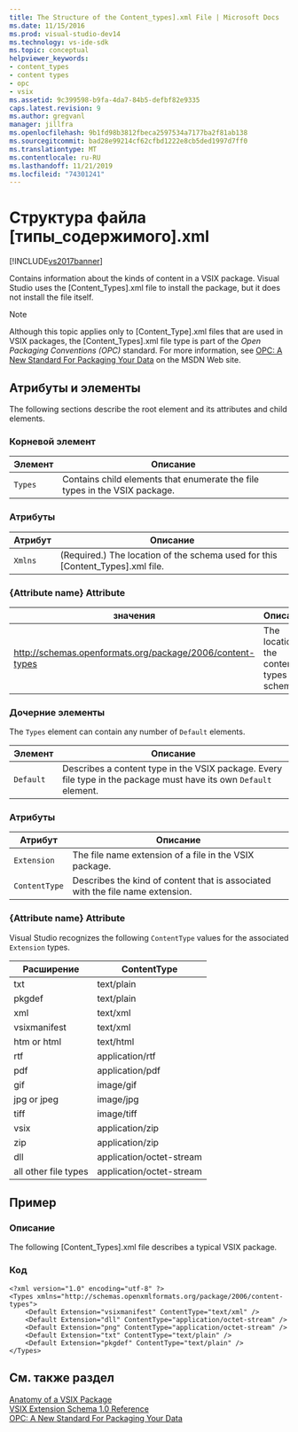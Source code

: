 ```yaml
---
title: The Structure of the Content_types].xml File | Microsoft Docs
ms.date: 11/15/2016
ms.prod: visual-studio-dev14
ms.technology: vs-ide-sdk
ms.topic: conceptual
helpviewer_keywords:
- content_types
- content types
- opc
- vsix
ms.assetid: 9c399598-b9fa-4da7-84b5-defbf82e9335
caps.latest.revision: 9
ms.author: gregvanl
manager: jillfra
ms.openlocfilehash: 9b1fd98b3812fbeca2597534a7177ba2f81ab138
ms.sourcegitcommit: bad28e99214cf62cfbd1222e8cb5ded1997d7ff0
ms.translationtype: MT
ms.contentlocale: ru-RU
ms.lasthandoff: 11/21/2019
ms.locfileid: "74301241"
---
```

# <a name="the-structure-of-the-content_typesxml-file"></a>Структура файла [типы_содержимого].xml
[!INCLUDE[vs2017banner](../includes/vs2017banner.md)]

Contains information about the kinds of content in a VSIX package. Visual Studio uses the [Content_Types].xml file to install the package, but it does not install the file itself.  
  
> [!NOTE]
> Although this topic applies only to [Content_Type].xml files that are used in VSIX packages, the [Content_Types].xml file type is part of the *Open Packaging Conventions (OPC)* standard. For more information, see [OPC: A New Standard For Packaging Your Data](https://go.microsoft.com/fwlink/?LinkID=148207) on the MSDN Web site.  
  
## <a name="attributes-and-elements"></a>Атрибуты и элементы  
 The following sections describe the root element and its attributes and child elements.  
  
### <a name="root-element"></a>Корневой элемент  
  
|Элемент|Описание|  
|-------------|-----------------|  
|`Types`|Contains child elements that enumerate the file types in the VSIX package.|  
  
### <a name="attributes"></a>Атрибуты  
  
|Атрибут|Описание|  
|---------------|-----------------|  
|`Xmlns`|(Required.) The location of the schema used for this [Content_Types].xml file.|  
  
### <a name="attribute-name-attribute"></a>{Attribute name} Attribute  
  
|                           значения                           |                Описание                |
|-----------------------------------------------------------|-------------------------------------------|
| http://schemas.openformats.org/package/2006/content-types | The location of the content types schema. |
  
### <a name="child-elements"></a>Дочерние элементы  
 The `Types` element can contain any number of `Default` elements.  
  
|Элемент|Описание|  
|-------------|-----------------|  
|`Default`|Describes a content type in the VSIX package. Every file type in the package must have its own `Default` element.|  
  
### <a name="attributes"></a>Атрибуты  
  
|Атрибут|Описание|  
|---------------|-----------------|  
|`Extension`|The file name extension of a file in the VSIX package.|  
|`ContentType`|Describes the kind of content that is associated with the file name extension.|  
  
### <a name="attribute-name-attribute"></a>{Attribute name} Attribute  
 Visual Studio recognizes the following `ContentType` values for the associated `Extension` types.  
  
|Расширение|ContentType|  
|---------------|-----------------|  
|txt|text/plain|  
|pkgdef|text/plain|  
|xml|text/xml|  
|vsixmanifest|text/xml|  
|htm or html|text/html|  
|rtf|application/rtf|  
|pdf|application/pdf|  
|gif|image/gif|  
|jpg or jpeg|image/jpg|  
|tiff|image/tiff|  
|vsix|application/zip|  
|zip|application/zip|  
|dll|application/octet-stream|  
|all other file types|application/octet-stream|  
  
## <a name="example"></a>Пример  
  
### <a name="description"></a>Описание  
 The following [Content_Types].xml file describes a typical VSIX package.  
  
### <a name="code"></a>Код  
  
```  
<?xml version="1.0" encoding="utf-8" ?>   
<Types xmlns="http://schemas.openxmlformats.org/package/2006/content-types">  
    <Default Extension="vsixmanifest" ContentType="text/xml" />   
    <Default Extension="dll" ContentType="application/octet-stream" />   
    <Default Extension="png" ContentType="application/octet-stream" />   
    <Default Extension="txt" ContentType="text/plain" />   
    <Default Extension="pkgdef" ContentType="text/plain" />   
</Types>  
```  
  
## <a name="see-also"></a>См. также раздел  
 [Anatomy of a VSIX Package](../extensibility/anatomy-of-a-vsix-package.md)   
 [VSIX Extension Schema 1.0 Reference](https://msdn.microsoft.com/76e410ec-b1fb-4652-ac98-4a4c52e09a2b)   
 [OPC: A New Standard For Packaging Your Data](https://go.microsoft.com/fwlink/?LinkID=148207)
